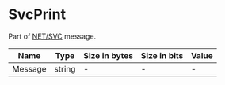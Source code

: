# SvcPrint

Part of [NET/SVC](../netsvc.md) message.

| Name | Type | Size in bytes | Size in bits | Value |
| --- | --- | --- | --- | --- |
| Message | string | - | - | - |
